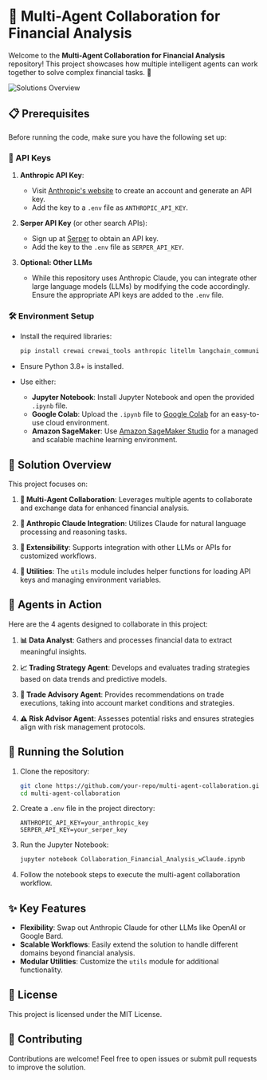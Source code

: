 # 🌟 Multi-Agent Collaboration for Financial Analysis

Welcome to the **Multi-Agent Collaboration for Financial Analysis** repository! This project showcases how multiple intelligent agents can work together to solve complex financial tasks. 🚀

![Solutions Overview](/images/crewai.gif)

## 📋 Prerequisites

Before running the code, make sure you have the following set up:

### 🔑 API Keys

1. **Anthropic API Key**:
   - Visit [Anthropic's website](https://www.anthropic.com/) to create an account and generate an API key.
   - Add the key to a `.env` file as `ANTHROPIC_API_KEY`.

2. **Serper API Key** (or other search APIs):
   - Sign up at [Serper](https://serper.dev/) to obtain an API key.
   - Add the key to the `.env` file as `SERPER_API_KEY`.

3. **Optional: Other LLMs**
   - While this repository uses Anthropic Claude, you can integrate other large language models (LLMs) by modifying the code accordingly. Ensure the appropriate API keys are added to the `.env` file.

### 🛠 Environment Setup

- Install the required libraries:
  ```bash
  pip install crewai crewai_tools anthropic litellm langchain_community
  ```

- Ensure Python 3.8+ is installed.

- Use either:
  - **Jupyter Notebook**: Install Jupyter Notebook and open the provided `.ipynb` file.
  - **Google Colab**: Upload the `.ipynb` file to [Google Colab](https://colab.research.google.com/) for an easy-to-use cloud environment.
  - **Amazon SageMaker**: Use [Amazon SageMaker Studio](https://aws.amazon.com/sagemaker/studio/) for a managed and scalable machine learning environment.


## 📝 Solution Overview

This project focuses on:

1. **🤝 Multi-Agent Collaboration**: Leverages multiple agents to collaborate and exchange data for enhanced financial analysis.

2. **🧠 Anthropic Claude Integration**: Utilizes Claude for natural language processing and reasoning tasks.

3. **🔄 Extensibility**: Supports integration with other LLMs or APIs for customized workflows.

4. **🧰 Utilities**: The `utils` module includes helper functions for loading API keys and managing environment variables.

## 🤖 Agents in Action

Here are the 4 agents designed to collaborate in this project:

1. **📊 Data Analyst**: Gathers and processes financial data to extract meaningful insights.

2. **📈 Trading Strategy Agent**: Develops and evaluates trading strategies based on data trends and predictive models.

3. **💼 Trade Advisory Agent**: Provides recommendations on trade executions, taking into account market conditions and strategies.

4. **⚠️ Risk Advisor Agent**: Assesses potential risks and ensures strategies align with risk management protocols.

## 🚀 Running the Solution

1. Clone the repository:
   ```bash
   git clone https://github.com/your-repo/multi-agent-collaboration.git
   cd multi-agent-collaboration
   ```

2. Create a `.env` file in the project directory:
   ```env
   ANTHROPIC_API_KEY=your_anthropic_key
   SERPER_API_KEY=your_serper_key
   ```

3. Run the Jupyter Notebook:
   ```bash
   jupyter notebook Collaboration_Financial_Analysis_wClaude.ipynb
   ```

4. Follow the notebook steps to execute the multi-agent collaboration workflow.

## ✨ Key Features

- **Flexibility**: Swap out Anthropic Claude for other LLMs like OpenAI or Google Bard.
- **Scalable Workflows**: Easily extend the solution to handle different domains beyond financial analysis.
- **Modular Utilities**: Customize the `utils` module for additional functionality.

## 📜 License

This project is licensed under the MIT License.

## 🤗 Contributing

Contributions are welcome! Feel free to open issues or submit pull requests to improve the solution.









